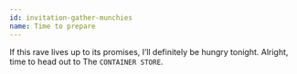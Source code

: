 ```yaml
---
id: invitation-gather-munchies
name: Time to prepare
---
```


If this rave lives up to its promises, I’ll definitely be hungry tonight. Alright, time to head out to The `CONTAINER STORE`.

